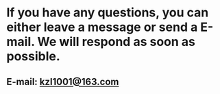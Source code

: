 # If you have any questions, you can either leave a message or send a E-mail. We will respond as soon as possible.
## E-mail:  kzl1001@163.com
